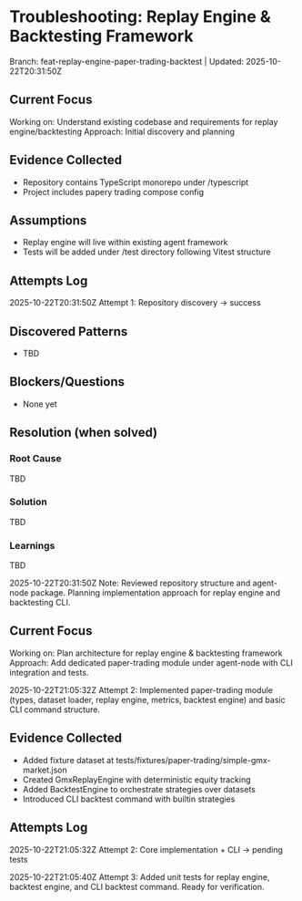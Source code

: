 # Troubleshooting: Replay Engine & Backtesting Framework

Branch: feat-replay-engine-paper-trading-backtest | Updated: 2025-10-22T20:31:50Z

## Current Focus

Working on: Understand existing codebase and requirements for replay engine/backtesting
Approach: Initial discovery and planning

## Evidence Collected

- Repository contains TypeScript monorepo under /typescript
- Project includes papery trading compose config

## Assumptions

- Replay engine will live within existing agent framework
- Tests will be added under /test directory following Vitest structure

## Attempts Log

2025-10-22T20:31:50Z Attempt 1: Repository discovery → success

## Discovered Patterns

- TBD

## Blockers/Questions

- None yet

## Resolution (when solved)

### Root Cause

TBD

### Solution

TBD

### Learnings

TBD

2025-10-22T20:31:50Z Note: Reviewed repository structure and agent-node package. Planning implementation approach for replay engine and backtesting CLI.

## Current Focus

Working on: Plan architecture for replay engine & backtesting framework
Approach: Add dedicated paper-trading module under agent-node with CLI integration and tests.

2025-10-22T21:05:32Z Attempt 2: Implemented paper-trading module (types, dataset loader, replay engine, metrics, backtest engine) and basic CLI command structure.

## Evidence Collected
- Added fixture dataset at tests/fixtures/paper-trading/simple-gmx-market.json
- Created GmxReplayEngine with deterministic equity tracking
- Added BacktestEngine to orchestrate strategies over datasets
- Introduced CLI backtest command with builtin strategies

## Attempts Log
2025-10-22T21:05:32Z Attempt 2: Core implementation + CLI → pending tests

2025-10-22T21:05:40Z Attempt 3: Added unit tests for replay engine, backtest engine, and CLI backtest command. Ready for verification.

